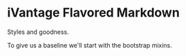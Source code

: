 # iVantage Flavored Markdown

Styles and goodness.

To give us a baseline we'll start with the bootstrap mixins.
